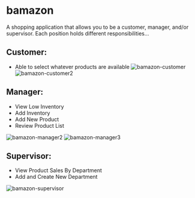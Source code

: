 # bamazon

A shopping application that allows you to be a customer, manager, and/or supervisor. 
Each position holds different responsibilities...

## Customer:
- Able to select whatever products are available
![bamazon-customer](https://user-images.githubusercontent.com/40511023/48035206-76085880-e128-11e8-832a-b86d9c1d7420.PNG)
![bamazon-customer2](https://user-images.githubusercontent.com/40511023/48035209-77d21c00-e128-11e8-80b5-feda64bf322d.PNG)

## Manager:
- View Low Inventory
- Add Inventory 
- Add New Product
- Review Product List

![bamazon-manager2](https://user-images.githubusercontent.com/40511023/48035293-fcbd3580-e128-11e8-9c61-9dc339fc7ba1.PNG)
![bamazon-manager3](https://user-images.githubusercontent.com/40511023/48035294-fe86f900-e128-11e8-9545-671798215caf.PNG)

## Supervisor:
- View Product Sales By Department
- Add and Create New Department


![bamazon-supervisor](https://user-images.githubusercontent.com/40511023/48035437-810fb880-e129-11e8-94fc-70cbd81c239e.PNG)
